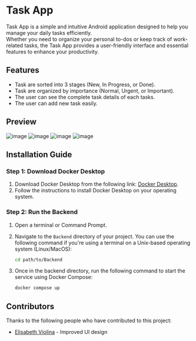 # Task App

Task App is a simple and intuitive Android application designed to help you manage your daily tasks efficiently.<br>
Whether you need to organize your personal to-dos or keep track of work-related tasks, the Task App provides a user-friendly interface and essential features to enhance your productivity.

## Features

- Task are sorted into 3 stages (New, In Progress, or Done).
- Task are organized by importance (Normal, Urgent, or Important).
- The user can see the complete task details of each tasks.
- The user can add new task easily.

## Preview
![image](https://github.com/g-acey/task-app/assets/125923104/74f0e8c0-be67-4d70-9246-3c5e09c4bc60)
![image](https://github.com/g-acey/task-app/assets/125923104/1cf93175-005d-47b7-976e-1d6b5c08d953)
![image](https://github.com/g-acey/task-app/assets/125923104/a443ce76-d553-4214-ad9b-985931960d28)
![image](https://github.com/g-acey/task-app/assets/125923104/32d2e45d-dc5a-4d1c-a47f-4261331aeec8)

## Installation Guide

### Step 1: Download Docker Desktop

1. Download Docker Desktop from the following link: [Docker Desktop](https://www.docker.com/products/docker-desktop).
2. Follow the instructions to install Docker Desktop on your operating system.

### Step 2: Run the Backend

1. Open a terminal or Command Prompt.
2. Navigate to the `Backend` directory of your project. You can use the following command if you're using a terminal on a Unix-based operating system (Linux/MacOS):

   ```sh
   cd path/to/Backend
3. Once in the backend directory, run the following command to start the service using Docker Compose:
   ```sh
   docker compose up

## Contributors

Thanks to the following people who have contributed to this project:

- [Elisabeth Violina]([https://github.com/elisabethviolinaa]) - Improved UI design
